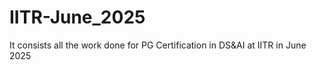 # IITR-June_2025
It consists all the work done for PG Certification in DS&amp;AI at IITR in June 2025
